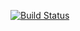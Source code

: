 [![Build Status](https://travis-ci.org/edabalaban/myDemoApp.svg?branch=master)](https://travis-ci.org/edabalaban/myDemoApp)
